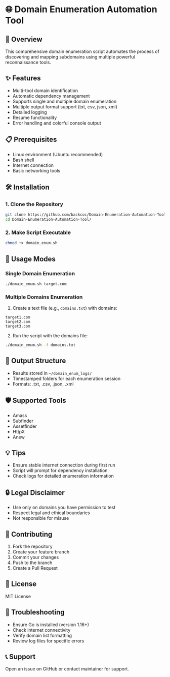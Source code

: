 # 🌐 Domain Enumeration Automation Tool

## 🚀 Overview
This comprehensive domain enumeration script automates the process of discovering and mapping subdomains using multiple powerful reconnaissance tools.

## ✨ Features
- Multi-tool domain identification
- Automatic dependency management
- Supports single and multiple domain enumeration
- Multiple output format support (txt, csv, json, xml)
- Detailed logging
- Resume functionality
- Error handling and colorful console output

## 📋 Prerequisites
- Linux environment (Ubuntu recommended)
- Bash shell
- Internet connection
- Basic networking tools

## 🛠 Installation

### 1. Clone the Repository
```bash
git clone https://github.com/backcoc/Domain-Enumeration-Automation-Tool.git
cd Domain-Enumeration-Automation-Tool/
```

### 2. Make Script Executable
```bash
chmod +x domain_enum.sh
```

## 🔧 Usage Modes

### Single Domain Enumeration
```bash
./domain_enum.sh target.com
```

### Multiple Domains Enumeration
1. Create a text file (e.g., `domains.txt`) with domains:
```
target1.com
target2.com
target3.com
```

2. Run the script with the domains file:
```bash
./domain_enum.sh -f domains.txt
```

## 📂 Output Structure
- Results stored in `~/domain_enum_logs/`
- Timestamped folders for each enumeration session
- Formats: .txt, .csv, .json, .xml

## 🛡 Supported Tools
- Amass
- Subfinder
- Assetfinder
- HttpX
- Anew

## 💡 Tips
- Ensure stable internet connection during first run
- Script will prompt for dependency installation
- Check logs for detailed enumeration information

## 🔒 Legal Disclaimer
- Use only on domains you have permission to test
- Respect legal and ethical boundaries
- Not responsible for misuse

## 🤝 Contributing
1. Fork the repository
2. Create your feature branch
3. Commit your changes
4. Push to the branch
5. Create a Pull Request

## 📜 License
MIT License

## 🐛 Troubleshooting
- Ensure Go is installed (version 1.16+)
- Check internet connectivity
- Verify domain list formatting
- Review log files for specific errors

## 📞 Support
Open an issue on GitHub or contact maintainer for support.
```
